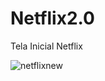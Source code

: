 # Netflix2.0

Tela Inicial Netflix

![netflixnew](https://user-images.githubusercontent.com/63020237/154481170-2df8ca21-0374-41b4-8e19-3e15c1e50fea.png)
